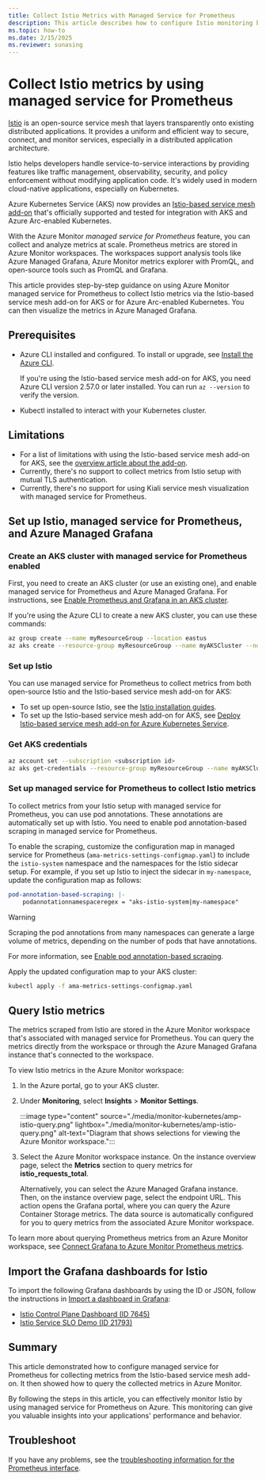 ```yaml
---
title: Collect Istio Metrics with Managed Service for Prometheus
description: This article describes how to configure Istio monitoring by using Prometheus metrics in Azure Monitor to a Kubernetes cluster.
ms.topic: how-to
ms.date: 2/15/2025
ms.reviewer: sunasing
---
```


# Collect Istio metrics by using managed service for Prometheus

[Istio](https://istio.io/) is an open-source service mesh that layers transparently onto existing distributed applications. It provides a uniform and efficient way to secure, connect, and monitor services, especially in a distributed application architecture.

Istio helps developers handle service-to-service interactions by providing features like traffic management, observability, security, and policy enforcement without modifying application code. It's widely used in modern cloud-native applications, especially on Kubernetes.

Azure Kubernetes Service (AKS) now provides an [Istio-based service mesh add-on](/azure/aks/istio-about) that's officially supported and tested for integration with AKS and Azure Arc-enabled Kubernetes.

With the Azure Monitor *managed service for Prometheus* feature, you can collect and analyze metrics at scale. Prometheus metrics are stored in Azure Monitor workspaces. The workspaces support analysis tools like Azure Managed Grafana, Azure Monitor metrics explorer with PromQL, and open-source tools such as PromQL and Grafana.

This article provides step-by-step guidance on using Azure Monitor managed service for Prometheus to collect Istio metrics via the Istio-based service mesh add-on for AKS or for Azure Arc-enabled Kubernetes. You can then visualize the metrics in Azure Managed Grafana.

## Prerequisites

- Azure CLI installed and configured. To install or upgrade, see [Install the Azure CLI](/cli/azure/install-azure-cli).

  If you're using the Istio-based service mesh add-on for AKS, you need Azure CLI version 2.57.0 or later installed. You can run `az --version` to verify the version.
- Kubectl installed to interact with your Kubernetes cluster.

## Limitations

- For a list of limitations with using the Istio-based service mesh add-on for AKS, see the [overview article about the add-on](/azure/aks/istio-about#limitations).
- Currently, there's no support to collect metrics from Istio setup with mutual TLS authentication.
- Currently, there's no support for using Kiali service mesh visualization with managed service for Prometheus.

## Set up Istio, managed service for Prometheus, and Azure Managed Grafana

### Create an AKS cluster with managed service for Prometheus enabled

First, you need to create an AKS cluster (or use an existing one), and enable managed service for Prometheus and Azure Managed Grafana. For instructions, see [Enable Prometheus and Grafana in an AKS cluster](./kubernetes-monitoring-enable.md#enable-prometheus-and-grafana).

If you're using the Azure CLI to create a new AKS cluster, you can use these commands:

```bash
az group create --name myResourceGroup --location eastus
az aks create --resource-group myResourceGroup --name myAKSCluster --node-count 2  --enable-azure-monitor-metrics --generate-ssh-keys
```

### Set up Istio

You can use managed service for Prometheus to collect metrics from both open-source Istio and the Istio-based service mesh add-on for AKS:

- To set up open-source Istio, see the [Istio installation guides](https://istio.io/latest/docs/setup/install/).
- To set up the Istio-based service mesh add-on for AKS, see [Deploy Istio-based service mesh add-on for Azure Kubernetes Service](/azure/aks/istio-deploy-addon).

### Get AKS credentials

```bash
az account set --subscription <subscription id>
az aks get-credentials --resource-group myResourceGroup --name myAKSCluster
```

### Set up managed service for Prometheus to collect Istio metrics

To collect metrics from your Istio setup with managed service for Prometheus, you can use pod annotations. These annotations are automatically set up with Istio. You need to enable pod annotation-based scraping in managed service for Prometheus.

To enable the scraping, customize the configuration map in managed service for Prometheus (`ama-metrics-settings-configmap.yaml`) to include the `istio-system` namespace and the namespaces for the Istio sidecar setup. For example, if you set up Istio to inject the sidecar in `my-namespace`, update the configuration map as follows:

```yaml
pod-annotation-based-scraping: |-
    podannotationnamespaceregex = "aks-istio-system|my-namespace"
```

> [!WARNING]
> Scraping the pod annotations from many namespaces can generate a large volume of metrics, depending on the number of pods that have annotations.

For more information, see [Enable pod annotation-based scraping](./prometheus-metrics-scrape-configuration.md#enable-pod-annotation-based-scraping).

Apply the updated configuration map to your AKS cluster:

```bash
kubectl apply -f ama-metrics-settings-configmap.yaml
```

## Query Istio metrics

The metrics scraped from Istio are stored in the Azure Monitor workspace that's associated with managed service for Prometheus. You can query the metrics directly from the workspace or through the Azure Managed Grafana instance that's connected to the workspace.

To view Istio metrics in the Azure Monitor workspace:

1. In the Azure portal, go to your AKS cluster.

2. Under **Monitoring**, select **Insights** > **Monitor Settings**.

   :::image type="content" source="./media/monitor-kubernetes/amp-istio-query.png" lightbox="./media/monitor-kubernetes/amp-istio-query.png" alt-text="Diagram that shows selections for viewing the Azure Monitor workspace.":::

3. Select the Azure Monitor workspace instance. On the instance overview page, select the **Metrics** section to query metrics for **istio_requests_total**.

   Alternatively, you can select the Azure Managed Grafana instance. Then, on the instance overview page, select the endpoint URL. This action opens the Grafana portal, where you can query the Azure Container Storage metrics. The data source is automatically configured for you to query metrics from the associated Azure Monitor workspace.

To learn more about querying Prometheus metrics from an Azure Monitor workspace, see [Connect Grafana to Azure Monitor Prometheus metrics](../essentials/prometheus-grafana.md).

## Import the Grafana dashboards for Istio

To import the following Grafana dashboards by using the ID or JSON, follow the instructions in [Import a dashboard in Grafana](/azure/managed-grafana/how-to-create-dashboard#import-a-grafana-dashboard):

- [Istio Control Plane Dashboard (ID 7645)](https://grafana.com/grafana/dashboards/7645-istio-control-plane-dashboard/)
- [Istio Service SLO Demo (ID 21793)](https://grafana.com/grafana/dashboards/21793-service-slo/)

## Summary

This article demonstrated how to configure managed service for Prometheus for collecting metrics from the Istio-based service mesh add-on. It then showed how to query the collected metrics in Azure Monitor.

By following the steps in this article, you can effectively monitor Istio by using managed service for Prometheus on Azure. This monitoring can give you valuable insights into your applications' performance and behavior.

## Troubleshoot

If you have any problems, see the [troubleshooting information for the Prometheus interface](prometheus-metrics-troubleshoot.md#prometheus-interface).
